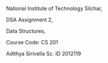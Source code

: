 National Institute of Technology Silchar,

DSA Assignment 2,

Data Structures,

Course Code: CS 201

Adithya Sirivella Sc. ID 2012119

